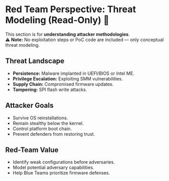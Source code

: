 # Red Team Perspective: Threat Modeling (Read-Only) 🔴

This section is for **understanding attacker methodologies**.  
⚠️ **Note:** No exploitation steps or PoC code are included — only conceptual threat modeling.

## Threat Landscape
- **Persistence:** Malware implanted in UEFI/BIOS or Intel ME.
- **Privilege Escalation:** Exploiting SMM vulnerabilities.
- **Supply Chain:** Compromised firmware updates.
- **Tampering:** SPI flash write attacks.

## Attacker Goals
- Survive OS reinstallations.
- Remain stealthy below the kernel.
- Control platform boot chain.
- Prevent defenders from restoring trust.

## Red-Team Value
- Identify weak configurations before adversaries.
- Model potential adversary capabilities.
- Help Blue Teams prioritize firmware defenses.
